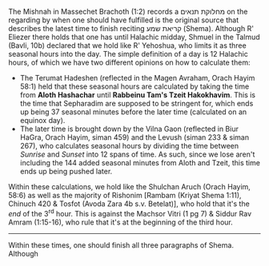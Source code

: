The Mishnah in Massechet Brachoth (1:2) records a מחלוקת תנאים on the regarding by when one should have fulfilled is the original source that describes the latest time to finish reciting קריאת שמע (Shema). Although R' Eliezer there holds that one has until Halachic midday, Shmuel in the Talmud (Bavli, 10b) declared that we hold like R' Yehoshua, who limits it as three seasonal hours into the day. The simple definition of a day is 12 Halachic hours, of which we have two different opinions on how to calculate them:

- The Terumat Hadeshen (reflected in the Magen Avraham, Orach Hayim 58:1) held that these seasonal hours are calculated by taking the time from **Aloth Hashachar** until **Rabbeinu Tam's Tzeit Hakokhavim**. This is the time that Sepharadim are supposed to be stringent for, which ends up being 37 seasonal minutes before the later time (calculated on an equinox day).
- The later time is brought down by the Vilna Gaon (reflected in Biur HaGra, Orach Hayim, siman 459) and the Levush (siman 233 & siman 267), who calculates seasonal hours by dividing the time between *Sunrise* and *Sunset* into 12 spans of time. As such, since we lose aren't including the 144 added seasonal minutes from Aloth and Tzeit, this time ends up being pushed later.

Within these calculations, we hold like the Shulchan Aruch (Orach Hayim, 58:6) as well as the majority of Rishonim [Rambam (Kriyat Shema 1:11), Chinuch 420 & Tosfot (Avoda Zara 4b s.v. Betelat)], who hold that it's the _end_ of the 3<sup>rd</sup> hour. This is against the Machsor Vitri (1 pg 7) & Siddur Rav Amram (1:15-16), who rule that it's at the beginning of the third hour.

---

Within these times, one should finish all three paragraphs of Shema. Although 